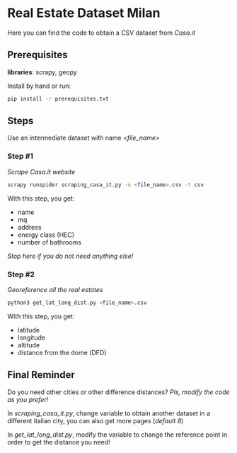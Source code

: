 # Real Estate Dataset Milan
Here you can find the code to obtain a CSV dataset from *Casa.it*

## Prerequisites 
**libraries**: scrapy, geopy


Install by hand or run:
```bash
pip install -r prerequisites.txt
```

## Steps
Use an intermediate dataset with name *<file_name>*

### Step #1

*Scrape Casa.it website* 

```bash
scrapy runspider scraping_casa_it.py -o <file_name>.csv -t csv
```

With this step, you get:
- name
- mq
- address
- energy class (HEC)
- number of bathrooms

*Stop here if you do not need anything else!*

### Step #2 

*Georeference all the real estates*

```bash
python3 get_lat_long_dist.py <file_name>.csv
```

With this step, you get:
- latitude
- longitude
- altitude
- distance from the dome (DFD)

## Final Reminder

Do you need other cities or other difference distances?
*Pls, modify the code as you prefer!*

In *scraping_casa_it.py*, change <city> variable to obtain another dataset in a different italian city, you can also get more pages (*default 8*)

In *get_lat_long_dist.py*, modify the <dome> variable to change the reference point in order to get the distance you need!
